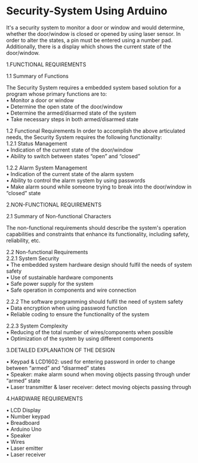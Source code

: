 # Security-System Using Arduino

It's a security system to monitor a door or window and would determine, whether the door/window is closed or opened by using laser sensor. In order to alter the states, a pin must be entered using a number pad. Additionally, there is a display which shows the current state of the door/window.

1.FUNCTIONAL REQUIREMENTS 

1.1	Summary of Functions

The Security System requires a embedded system based solution for a program whose primary functions are to:  
•	Monitor a door or window  
•	Determine the open state of the door/window   
•	Determine the armed/disarmed state of the system  
•	Take necessary steps in both armed/disarmed state  

1.2	Functional Requirements
In order to accomplish the above articulated needs, the Security System requires the following functionality:  
1.2.1 Status Management  
  •	Indication of the current state of the door/window  
  •	Ability to switch between states “open” and “closed”  

1.2.2 Alarm System Management  
  •	Indication of the current state of the alarm system   
  •	Ability to control the alarm system by using passwords  
  •	Make alarm sound while someone trying to break into the door/window in “closed” state  
 

2.NON-FUNCTIONAL REQUIREMENTS

2.1	Summary of Non-functional Characters

The non-functional requirements should describe the system's operation capabilities and constraints that enhance its functionality, including safety, reliability, etc.

2.2	Non-functional Requirements  
2.2.1 System Security  
  •	The embedded system hardware design should fulfil the needs of system safety    
  •	Use of sustainable hardware components   
  •	Safe power supply for the system  
  •	Safe operation in components and wire connection  

2.2.2 The software programming should fulfil the need of system safety  
  •	Data encryption when using password function  
  •	Reliable coding to ensure the functionality of the system  

2.2.3 System Complexity  
  •	Reducing of the total number of wires/components when possible  
  •	Optimization of the system by using different components  


3.DETAILED EXPLANATION OF THE DESIGN

•	Keypad & LCD1602: used for entering password in order to change between “armed” and “disarmed” states  
•	Speaker: make alarm sound when moving objects passing through under “armed” state  
•	Laser transmitter & laser receiver: detect moving objects passing through   


4.HARDWARE REQUIREMENTS 	  

•	LCD Display   
•	Number keypad   
•	Breadboard  
•	Arduino Uno  
• Speaker  
•	Wires  
•	Laser emitter  
•	Laser receiver  

